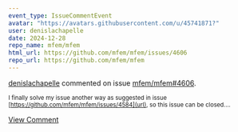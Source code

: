 ```yaml
---
event_type: IssueCommentEvent
avatar: "https://avatars.githubusercontent.com/u/45741871?"
user: denislachapelle
date: 2024-12-28
repo_name: mfem/mfem
html_url: https://github.com/mfem/mfem/issues/4606
repo_url: https://github.com/mfem/mfem
---
```


<a href='https://github.com/denislachapelle' target='_blank'>denislachapelle</a> commented on issue <a href='https://github.com/mfem/mfem/issues/4606' target='_blank'>mfem/mfem#4606</a>.

<small>I finally solve my issue another way as suggested in issue [https://github.com/mfem/mfem/issues/4584](url), so this issue can be closed.[](url)...</small>

<a href='https://github.com/mfem/mfem/issues/4606' target='_blank'>View Comment</a>